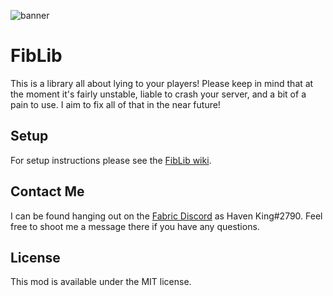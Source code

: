 ![banner](https://raw.githubusercontent.com/Hephaestus-Dev/FibLib/master/banner.png "banner")
# FibLib
This is a library all about lying to your players! Please keep in mind that at the moment it's fairly unstable, liable to crash your server, and a bit of a pain to use. I aim to fix all of that in the near future! 

## Setup
For setup instructions please see the [FibLib wiki](https://github.com/Hephaestus-Dev/FibLib/wiki).


## Contact Me
I can be found hanging out on the [Fabric Discord](https://discord.gg/v6v4pMv) as Haven King#2790. Feel free to shoot me a message there if you have any questions.

## License
This mod is available under the MIT license.
